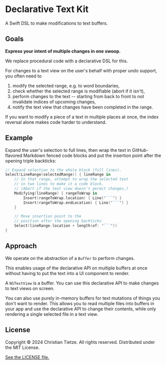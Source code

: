 # Declarative Text Kit

A Swift DSL to make modifications to text buffers.

## Goals

**Express your intent of multiple changes in one swoop.**

We replace procedural code with a declarative DSL for this.

For changes to a text view on the user's behalf with proper undo support, you often need to

1. modify the selected range, e.g. to word boundaries,
2. check whether the selected range is modifiable (abort if it isn't),
3. perform changes to the text -- starting from back to front to not invalidate indices of upcoming changes,
4. notify the text view that changes have been completed in the range.

If you want to modify a piece of a text in multiple places at once, the index reversal alone makes code harder to understand.


## Example

Expand the user's selection to full lines, then wrap the text in GitHub-flavored Markdown fenced code blocks and put the insertion point after the opening triple backticks:

```swift
// Expand selection to the whole block (full lines).
Select(LineRange(selectedRange)) { lineRange in
    // In that range, attempt to wrap the selected text
    // in two lines to make it a code block.
    // (Abort if the text view doesn't permit changes.)
    Modifying(lineRange) { rangeToWrap in
        Insert(rangeToWrap.location) { Line("```") }
        Insert(rangeToWrap.endLocation) { Line("```") }
    }

    // Move insertion point to the
    // position after the opening backticks
    Select(lineRange.location + length(of: "```"))
}
```


## Approach

We operate on the abstraction of a `Buffer` to perform changes.

This enables usage of the declarative API on multiple buffers at once without having to put the text into a UI component to render.

A `NSTextView` is a buffer. You can use this declarative API to make changes to text views on screen.

You can also use purely in-memory buffers for text mutations of things you don't want to render. This allows you to read multiple files into buffers in your app and use the declarative API to change their contents, while only rendering a single selected file in a text view.


## License

Copyright © 2024 Christian Tietze. All rights reserved. Distributed under the MIT License.

[See the LICENSE file.](./LICENSE)
